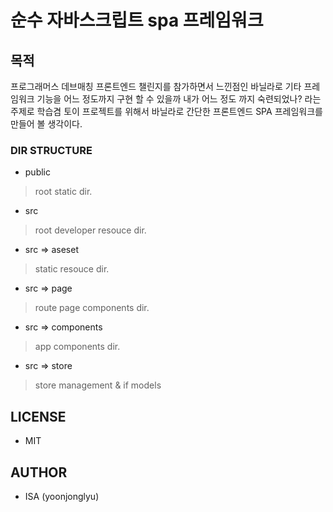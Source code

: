 # 순수 자바스크립트 spa 프레임워크

## 목적
프로그래머스 데브매칭 프론트엔드 챌린지를 참가하면서 느낀점인 바닐라로 기타 프레임워크 기능을 어느 정도까지 구현 할 수 있을까 내가 어느 정도 까지 숙련되었나?
라는 주제로 학습겸 토이 프로젝트를 위해서 바닐라로 간단한 프론트엔드 SPA 프레임워크를 만들어 볼 생각이다.

### DIR STRUCTURE

- public
> root static dir.
- src
> root developer resouce dir.
- src => aseset
> static resouce dir.
- src => page
> route page components dir.
- src => components
> app components dir.
- src => store
> store management & if models

## LICENSE

- MIT

## AUTHOR

- ISA (yoonjonglyu)
